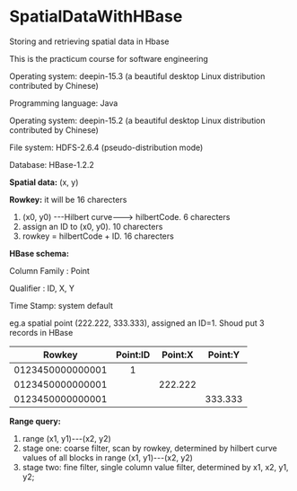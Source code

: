 # SpatialDataWithHBase
Storing and retrieving spatial data in Hbase

This is the practicum course for software engineering

Operating system: deepin-15.3 (a beautiful desktop Linux distribution contributed by Chinese)

Programming language: Java

Operating system: deepin-15.2 (a beautiful desktop Linux distribution contributed by Chinese)

File system: HDFS-2.6.4 (pseudo-distribution mode)

Database: HBase-1.2.2

**Spatial data:** (x, y)

**Rowkey:** it will be 16 charecters

 1. (x0, y0) ---Hilbert curve---> hilbertCode. 6 charecters
 2. assign an ID to (x0, y0). 10 charecters
 3. rowkey = hilbertCode + ID. 16 charecters

**HBase schema:**

Column Family : Point

Qualifier : ID, X, Y

Time Stamp: system default

eg.a spatial point (222.222, 333.333), assigned an ID=1. Shoud put 3 records in HBase

| Rowkey         | Point:ID | Point:X | Point:Y |
|:--------------:|:--------:|:-------:|:-------:|
|0123450000000001|    1     |         |         |
|0123450000000001|          | 222.222 |         |
|0123450000000001|          |         | 333.333 |

**Range query:**
 1. range (x1, y1)---(x2, y2)
 2. stage one: coarse filter, scan by rowkey, determined by hilbert curve values of all blocks in range (x1, y1)---(x2, y2)
 3. stage two: fine filter, single column value filter, determined by x1, x2, y1, y2;
